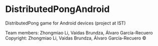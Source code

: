 # DistributedPongAndroid

DistributedPong game for Android devices (project at IST)

Team members: Zhongmiao Li, Vaidas Brundza, Álvaro García-Recuero
Copyright: Zhongmiao Li, Vaidas Brundza, Álvaro García-Recuero &copy;

